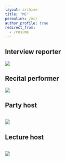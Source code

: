 ```yaml
---
layout: archive
title: "MC"
permalink: /mc/
author_profile: true
redirect_from:
  - /resume
---
```



Interview reporter
---
<img src="https://shijiahuang0304.github.io/ShijiaHuang.github.io/images/interview%20reporter.png" >

Recital performer
---
<img src='https://shijiahuang0304.github.io/ShijiaHuang.github.io/images/recital%20performer.png'>

Party host
---
<br/><img src='https://shijiahuang0304.github.io/ShijiaHuang.github.io/images/Party%20host.png'>

Lecture host
---
<br/><img src='https://shijiahuang0304.github.io/ShijiaHuang.github.io/images/Lecture%20host.png'>

